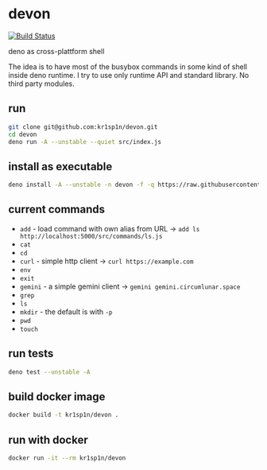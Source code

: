 # devon
[![Build Status](https://travis-ci.com/kr1sp1n/devon.svg?branch=master)](https://travis-ci.com/kr1sp1n/devon)

deno as cross-plattform shell

The idea is to have most of the busybox commands in some kind of shell inside deno runtime.
I try to use only runtime API and standard library. No third party modules.

## run

```bash
git clone git@github.com:kr1sp1n/devon.git
cd devon
deno run -A --unstable --quiet src/index.js
```

## install as executable

```bash
deno install -A --unstable -n devon -f -q https://raw.githubusercontent.com/kr1sp1n/devon/master/src/index.js
```

## current commands

* `add` - load command with own alias from URL -> `add ls http://localhost:5000/src/commands/ls.js`
* `cat`
* `cd`
* `curl` - simple http client -> `curl https://example.com`
* `env`
* `exit`
* `gemini` - a simple gemini client -> `gemini gemini.circumlunar.space`
* `grep`
* `ls`
* `mkdir` - the default is with `-p`
* `pwd`
* `touch`

## run tests

```bash
deno test --unstable -A
```

## build docker image

```bash
docker build -t kr1sp1n/devon .
```

## run with docker

```bash
docker run -it --rm kr1sp1n/devon
```
